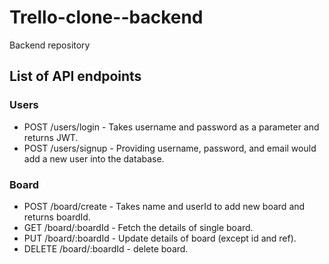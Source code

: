 # Trello-clone--backend

Backend repository

## List of API endpoints

### Users

- POST /users/login - Takes username and password as a parameter and returns JWT.
- POST /users/signup - Providing username, password, and email would add a new user into the database.

### Board

- POST /board/create - Takes name and userId to add new board and returns boardId.
- GET /board/:boardId - Fetch the details of single board.
- PUT /board/:boardId - Update details of board (except id and ref).
- DELETE /board/:boardId - delete board.
